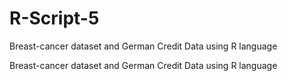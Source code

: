 # R-Script-5
Breast-cancer dataset and German Credit Data using R language


Breast-cancer dataset and German Credit Data using R language
